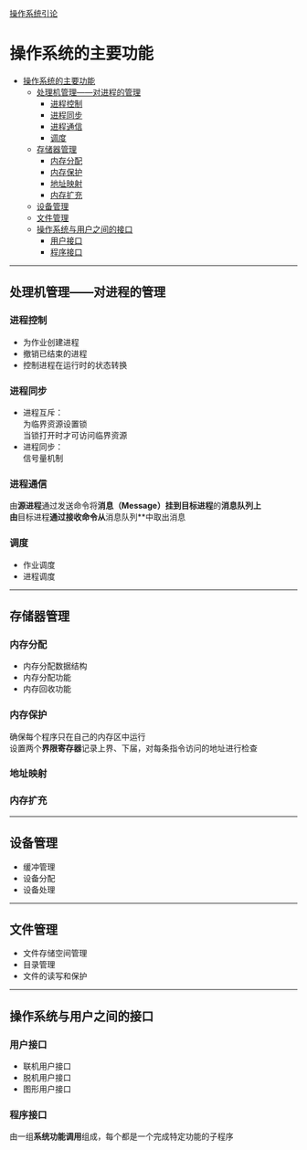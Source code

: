 [操作系统引论](../操作系统原理.md)
# 操作系统的主要功能

<!-- TOC -->

- [操作系统的主要功能](#操作系统的主要功能)
	- [处理机管理——对进程的管理](#处理机管理对进程的管理)
		- [进程控制](#进程控制)
		- [进程同步](#进程同步)
		- [进程通信](#进程通信)
		- [调度](#调度)
	- [存储器管理](#存储器管理)
		- [内存分配](#内存分配)
		- [内存保护](#内存保护)
		- [地址映射](#地址映射)
		- [内存扩充](#内存扩充)
	- [设备管理](#设备管理)
	- [文件管理](#文件管理)
	- [操作系统与用户之间的接口](#操作系统与用户之间的接口)
		- [用户接口](#用户接口)
		- [程序接口](#程序接口)

<!-- /TOC -->
---
## 处理机管理——对进程的管理
### 进程控制
* 为作业创建进程
* 撤销已结束的进程
* 控制进程在运行时的状态转换

### 进程同步
* 进程互斥：  
  为临界资源设置锁  
  当锁打开时才可访问临界资源
* 进程同步：  
  信号量机制

### 进程通信
由**源进程**通过发送命令将**消息（Message）**挂到**目标进程**的**消息队列上  
由**目标进程**通过接收命令从**消息队列**中取出消息

### 调度
* 作业调度
* 进程调度

---
## 存储器管理
### 内存分配
* 内存分配数据结构
* 内存分配功能
* 内存回收功能

### 内存保护
确保每个程序只在自己的内存区中运行  
设置两个**界限寄存器**记录上界、下届，对每条指令访问的地址进行检查

### 地址映射

### 内存扩充

---
## 设备管理
* 缓冲管理
* 设备分配
* 设备处理

---
## 文件管理
* 文件存储空间管理
* 目录管理
* 文件的读写和保护

---
## 操作系统与用户之间的接口
### 用户接口
* 联机用户接口
* 脱机用户接口
* 图形用户接口

### 程序接口
由一组**系统功能调用**组成，每个都是一个完成特定功能的子程序
